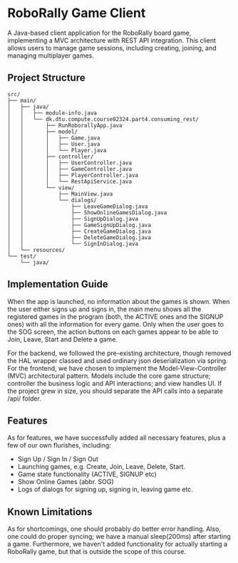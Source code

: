 # RoboRally Game Client

A Java-based client application for the RoboRally board game, implementing a MVC architecture with REST API integration. This client allows users to manage game sessions, including creating, joining, and managing multiplayer games.

## Project Structure
```
src/
├── main/
│   ├── java/
│   │   ├── module-info.java
│   │   └── dk.dtu.compute.course02324.part4.consuming_rest/
│   │       ├── RunRoborallyApp.java
│   │       ├── model/
│   │       │   ├── Game.java
│   │       │   ├── User.java
│   │       │   └── Player.java
│   │       ├── controller/
│   │       │   ├── UserController.java
│   │       │   ├── GameController.java
│   │       │   ├── PlayerController.java
│   │       │   └── RestApiService.java
│   │       └── view/
│   │           ├── MainView.java
│   │           └── dialogs/
│   │               ├── LeaveGameDialog.java
│   │               ├── ShowOnlineGamesDialog.java
│   │               ├── SignUpDialog.java
│   │               ├── GameSignUpDialog.java
│   │               ├── CreateGameDialog.java
│   │               ├── DeleteGameDialog.java
│   │               └── SignInDialog.java
│   └── resources/
└── test/
    └── java/
```

## Implementation Guide

When the app is launched, no information about the games is shown. When the user either signs up and signs in, the main menu shows all the registered games in the program (both, the ACTIVE ones and the SIGNUP ones) with all the information for every game. Only when the user goes to the SOG screen, the action buttons on each games appear to be able to Join, Leave, Start and Delete a game. 

For the backend, we followed the pre-existing architecture, though removed the HAL wrapper classed and used ordinary json deserialization via spring.
For the frontend, we have chosen to implement the Model-View-Controller (MVC) architectural pattern. Models include the core game structure; controller the business logic and API interactions; and view handles UI. If the project grew in size, you should separate the API calls into a separate /api/ folder.

## Features

As for features, we have successfully added all necessary features, plus a few of our own flurishes, including:
- Sign Up / Sign In / Sign Out
- Launching games, e.g. Create, Join, Leave, Delete, Start.
- Game state functionality (ACTIVE, SIGNUP etc)
- Show Online Games (abbr. SOG)
- Logs of dialogs for signing up, signing in, leaving game etc.

## Known Limitations

As for shortcomings, one should probably do better error handling. Also, one could do proper syncing; we have a manual sleep(200ms) after starting a game. Furthermore, we haven't added functionality for actually starting a RoboRally game, but that is outside the scope of this course.
